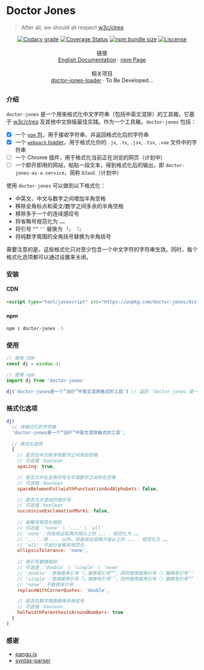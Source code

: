 # Doctor Jones
> After all, we should all respect [w3c/clreq](https://github.com/w3c/clreq)

<p align="center">
  <a href='https://app.codacy.com/app/Leopoldthecoder/doctor-jones?utm_source=github.com&utm_medium=referral&utm_content=Leopoldthecoder/doctor-jones&utm_campaign=Badge_Grade_Dashboard'><img src='https://img.shields.io/codacy/grade/f564214ac34442fca5809a557f0dd342.svg?style=for-the-badge' alt='Codacy grade' /></a>
  <a href='https://coveralls.io/github/Leopoldthecoder/doctor-jones?branch=master'><img src='https://img.shields.io/coveralls/github/Leopoldthecoder/doctor-jones.svg?style=for-the-badge' alt='Coverage Status' /></a>
  <a href='https://www.npmjs.com/package/doctor-jones'><img src='https://img.shields.io/bundlephobia/min/doctor-jones.svg?style=for-the-badge' alt='npm bundle size' /></a>
  <a href='https://github.com/Leopoldthecoder/doctor-jones/blob/master/LICENSE'><img src='https://img.shields.io/npm/l/doctor-jones.svg?style=for-the-badge' alt='Liscense' /></a>
  <br>
  <br>
  <span>链接</span>
  <br>
  <a href='./README_EN.md'>English Documentation</a>
  <span> · </span>
  <a href='https://www.npmjs.com/package/doctor-jones'>npm Page</a>
  <br>
  <br>
  <span>相关项目</span>
  <br>
  <a href='https://github.com/Leopoldthecoder/doctor-jones-loader'>doctor-jones-loader</a>
  <span> · </span>
  <span>To Be Developed...</span>
</p>

##

### 介绍

`doctor-jones` 是一个用来格式化中文字符串（包括中英文混排）的工具箱，它基于 [w3c/clreq](https://github.com/w3c/clreq) 及其他中文排版最佳实践。作为一个工具箱，`doctor-jones` 包括：

* [x] 一个 [`npm` 包](https://www.npmjs.com/package/doctor-jones)，用于接收字符串，并返回格式化后的字符串
* [x] 一个 [`webpack` loader](https://github.com/Leopoldthecoder/doctor-jones-loader)，用于格式化你的 `.js`, `.ts`, `.jsx`, `.tsx`, `.vue` 文件中的字符串
* [ ] 一个 Chrome 插件，用于格式化当前正在浏览的网页（计划中）
* [ ] 一个即开即用的网站，粘贴一段文本，得到格式化后的输出，即 `doctor-jones-as-a-service`，简称 `DJaaS`（计划中）

使用 `doctor-jones` 可以做到以下格式化：

* 中英文、中文与数字之间增加半角空格
* 移除全角标点和英文/数字之间多余的半角空格
* 移除多于一个的连续感叹号
* 将省略号规范化为 `……`
* 将引号 `“”` `‘’` 替换为 `「」` `『』`
* 将纯数字周围的全角括号替换为半角括号

需要注意的是，这些格式化只对至少包含一个中文字符的字符串生效。同时，每个格式化选项都可以通过设置来关闭。

### 安装

#### CDN
```html
<script type="text/javascript" src="https://unpkg.com/doctor-jones/dist/index.umd.min.js"></script>
```

#### npm
```bash
npm i doctor-jones -S
```

### 使用
```js
// 使用 CDN
const dj = window.dj

// 使用 npm
import dj from 'doctor-jones'

dj('doctor-jones是一个“治疗”中英文混排格式的工具') // 返回 'doctor-jones 是一个「治疗」中英文混排格式的工具'
```

### 格式化选项
```js
dj(
  // 待格式化的字符串
  'doctor-jones是一个“治疗”中英文混排格式的工具',
  
  // 格式化选项
  {
    // 是否在中文和字母数字之间添加空格
    // 可选值：boolean
    spacing: true,

    // 是否允许在全角符号与字母数字之间存在空格  
    // 可选值：boolean
    spaceBetweenFullwidthPunctuationAndAlphabets: false,

    // 是否允许连续的感叹号  
    // 可选值：boolean
    successiveExclamationMarks: false,
  
    // 省略号规范化规则
    // 可选值：'none' | '...' | 'all'
    // 'none'：将连续出现两次或以上的 。、，. 规范化为 ……
    // '...'：除 ... 以外，将连续出现两次或以上的 。、，. 规范化为 ……
    // 'all'：不进行省略号规范化
    ellipsisTolerance: 'none',
  
    // 弯引号替换规则
    // 可选值：'double' | 'single' | 'none'
    // 'double'：使用直角引号「」替换弯引号“”，同时使用直角引号『』替换弯引号‘’
    // 'single'：使用直角引号「」替换弯引号‘’，同时使用直角引号『』替换弯引号“”
    // 'none'：不替换弯引号
    replaceWithCornerQuotes: 'double',

    // 是否在数字周围使用半角括号  
    // 可选值：boolean
    halfwidthParenthesisAroundNumbers: true
  }
)
```

### 感谢
- [pangu.js](https://github.com/vinta/pangu.js)
- [syntax-parser](https://github.com/ascoders/syntax-parser)
